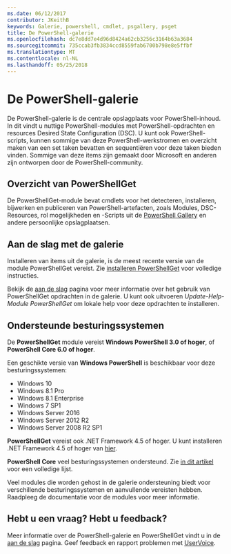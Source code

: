 ```yaml
---
ms.date: 06/12/2017
contributor: JKeithB
keywords: Galerie, powershell, cmdlet, psgallery, psget
title: De PowerShell-galerie
ms.openlocfilehash: dc7e8dd7e4d96d8424a62cb3256c3164b63a3684
ms.sourcegitcommit: 735ccab3fb3834ccd8559fab6700b798e8e5ffbf
ms.translationtype: MT
ms.contentlocale: nl-NL
ms.lasthandoff: 05/25/2018
---
```

# <a name="the-powershell-gallery"></a>De PowerShell-galerie

De PowerShell-galerie is de centrale opslagplaats voor PowerShell-inhoud. In dit vindt u nuttige PowerShell-modules met PowerShell-opdrachten en resources Desired State Configuration (DSC).
U kunt ook PowerShell-scripts, kunnen sommige van deze PowerShell-werkstromen en overzicht maken van een set taken bevatten en sequentiëren voor deze taken bieden vinden. Sommige van deze items zijn gemaakt door Microsoft en anderen zijn ontworpen door de PowerShell-community.

## <a name="powershellget-overview"></a>Overzicht van PowerShellGet

De PowerShellGet-module bevat cmdlets voor het detecteren, installeren, bijwerken en publiceren van PowerShell-artefacten, zoals Modules, DSC-Resources, rol mogelijkheden en -Scripts uit de [PowerShell Gallery](https://www.PowerShellGallery.com) en andere persoonlijke opslagplaatsen.

## <a name="getting-started-with-the-gallery"></a>Aan de slag met de galerie

Installeren van items uit de galerie, is de meest recente versie van de module PowerShellGet vereist.
Zie [installeren PowerShellGet](installing-psget.md) voor volledige instructies.

Bekijk de [aan de slag](getting-started.md) pagina voor meer informatie over het gebruik van PowerShellGet opdrachten in de galerie. U kunt ook uitvoeren *Update-Help-Module PowerShellGet* om lokale help voor deze opdrachten te installeren.

## <a name="supported-operating-systems"></a>Ondersteunde besturingssystemen

De **PowerShellGet** module vereist **Windows PowerShell 3.0 of hoger**, of **PowerShell Core 6.0 of hoger**.

Een geschikte versie van **Windows PowerShell** is beschikbaar voor deze besturingssystemen:

- Windows 10
- Windows 8.1 Pro
- Windows 8.1 Enterprise
- Windows 7 SP1
- Windows Server 2016
- Windows Server 2012 R2
- Windows Server 2008 R2 SP1

**PowerShellGet** vereist ook .NET Framework 4.5 of hoger. U kunt installeren .NET Framework 4.5 of hoger van [hier](https://msdn.microsoft.com/library/5a4x27ek.aspx).

**PowerShell Core** veel besturingssystemen ondersteund. Zie [in dit artikel](https://blogs.msdn.microsoft.com/powershell/2018/01/10/powershell-core-6-0-generally-available-ga-and-supported/) voor een volledige lijst.

Veel modules die worden gehost in de galerie ondersteuning biedt voor verschillende besturingssystemen en aanvullende vereisten hebben. Raadpleeg de documentatie voor de modules voor meer informatie.

## <a name="got-a-question-have-feedback"></a>Hebt u een vraag? Hebt u feedback?

Meer informatie over de PowerShell-galerie en PowerShellGet vindt u in de [aan de slag](getting-started.md) pagina. Geef feedback en rapport problemen met [UserVoice](http://windowsserver.uservoice.com/forums/301869-powershell).
